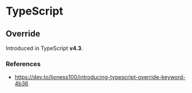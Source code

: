 # TypeScript

## Override

Introduced in TypeScript **v4.3**.

### References
- https://dev.to/lioness100/introducing-typescript-override-keyword-4b36
